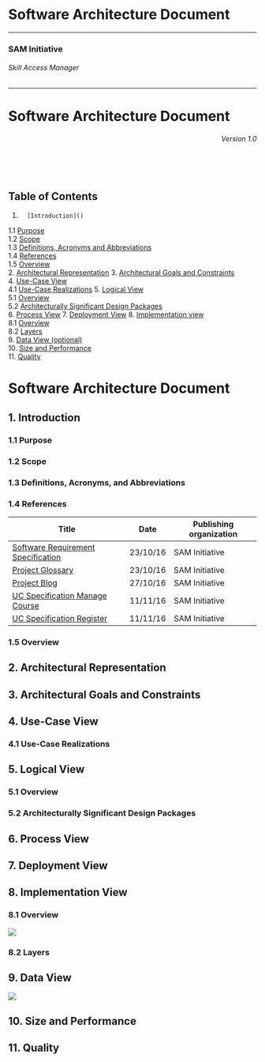 # Software Architecture Document

* * *

### SAM Initiative

###### Skill Access Manager

* * *

# Software Architecture Document

###### <div style="text-align: right;">Version 1.0</div>

<br>
<br>

## Table of Contents
1.       [Introduction]()         
1.1     [Purpose]()     
1.2     [Scope]()     
1.3     [Definitions, Acronyms and Abbreviations]()     
1.4     [References]()     
1.5     [Overview]()     
2.       [Architectural Representation]()
3.       [Architectural Goals and Constraints]()  
4.       [Use-Case View]()         
4.1     [Use-Case Realizations]()
5.       [Logical View]()         
5.1     [Overview]()     
5.2     [Architecturally Significant Design Packages]()     
6.       [Process View]()
7.       [Deployment View]()
8.       [Implementation view]()         
8.1     [Overview]()     
8.2     [Layers]()     
9.       [Data View (optional)]()       
10.     [Size and Performance]()               
11.      [Quality]()   

# Software Architecture Document

## 1\. Introduction

### 1.1 Purpose
### 1.2 Scope
### 1.3 Definitions, Acronyms, and Abbreviations
### 1.4 References
| Title | Date | Publishing organization |
| --- | --- | --- |
| [Software Requirement Specification](https://eynorey.visualstudio.com/SAM%20-%20Smartify%20The%20World/_apps/hub/agile-extensions.wiki.wiki#/docs/SRS) | 23/10/16 | SAM Initiative |
| [Project Glossary](https://eynorey.visualstudio.com/SAM%20-%20Smartify%20The%20World/_apps/hub/agile-extensions.wiki.wiki#/wiki/ProjectGlossary) | 23/10/16 | SAM Initiative |
| [Project Blog](https://smartifytheworld.wordpress.com/) | 27/10/16 | SAM Initiative |
| [UC Specification Manage Course](https://eynorey.visualstudio.com/SAM%20-%20Smartify%20The%20World/_apps/hub/agile-extensions.wiki.wiki#/docs/UC-Specification-ManageCourse) | 11/11/16 | SAM Initiative |
| [UC Specification Register](https://eynorey.visualstudio.com/SAM%20-%20Smartify%20The%20World/_apps/hub/agile-extensions.wiki.wiki#/docs/UC-Specification-Register) | 11/11/16 | SAM Initiative |

### 1.5 Overview
## 2\. Architectural Representation
## 3\. Architectural Goals and Constraints
## 4\. Use-Case View
### 4.1 Use-Case Realizations
## 5\. Logical View
### 5.1 Overview
### 5.2 Architecturally Significant Design Packages
## 6\. Process View
## 7\. Deployment View
## 8\. Implementation View
### 8.1 Overview
![](cd_classes.png)
### 8.2 Layers
## 9\. Data View
![](cd_db.png)
## 10\. Size and Performance
## 11\. Quality